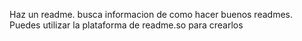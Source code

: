 Haz un readme. busca informacion de como hacer buenos readmes. Puedes utilizar la plataforma de readme.so para crearlos
